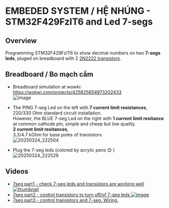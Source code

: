 # EMBEDED SYSTEM / HỆ NHÚNG - STM32F429FzIT6 and Led 7-segs

## Overview
 
 Programming STM32F429FzIT6 to show decimal numbers on two __7-segs leds__, pluged on breadboard with 2 [2N2222 transistors](https://dientusangtaovn.com/transistor-2n2222/).

## Breadboard / Bo mạch cắm
 - Breadboard simulation at wowki: <https://wokwi.com/projects/425825654973202433> \
   ![image](https://github.com/user-attachments/assets/5f309d16-095a-4314-b1c5-67085fe5acda)

 - The PING 7-seg Led on the left with __7 current limit resistances__, 220/330 Ohm standard circuit installation.\
   However, the BLUE 7-seg Led on the right with __1 current limit resitance__ at common cathode pin, simple and cheep but low quality.\
   __2 current limit resitances__, \
   3.3/4.7 kOhm for base poles of transistors\
   ![20250324_222504](https://github.com/user-attachments/assets/a970e2e3-84eb-4c42-8636-3df4dc3e19e1)
 - Plug the 7-seg leds (colored by acrylic pens :blush: )\
   ![20250324_222529](https://github.com/user-attachments/assets/9dcc6426-4fe6-4c28-b373-83598ce267c0)

## Videos
 - [7seg part1 - check 7-seg leds and transistors are working well ![thumbnail](https://github.com/user-attachments/assets/1c4b962a-4a9f-480f-b005-41f3c8af5352)](https://youtu.be/sPcrocyuKak)
 - [7seg part2 - control transistors to turn off/of 7-seg leds ![image](https://github.com/user-attachments/assets/64c19325-b07b-42d6-a7a7-1709efcb3bc8)](https://youtu.be/DgbDV2A6jI0)
 - [7seg part3 - control transistors and 7-seg. Wiring.](https://youtu.be/NmXTEj0gcd8)
